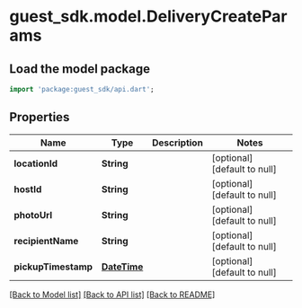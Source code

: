 # guest_sdk.model.DeliveryCreateParams

## Load the model package
```dart
import 'package:guest_sdk/api.dart';
```

## Properties
Name | Type | Description | Notes
------------ | ------------- | ------------- | -------------
**locationId** | **String** |  | [optional] [default to null]
**hostId** | **String** |  | [optional] [default to null]
**photoUrl** | **String** |  | [optional] [default to null]
**recipientName** | **String** |  | [optional] [default to null]
**pickupTimestamp** | [**DateTime**](DateTime.md) |  | [optional] [default to null]

[[Back to Model list]](../README.md#documentation-for-models) [[Back to API list]](../README.md#documentation-for-api-endpoints) [[Back to README]](../README.md)


